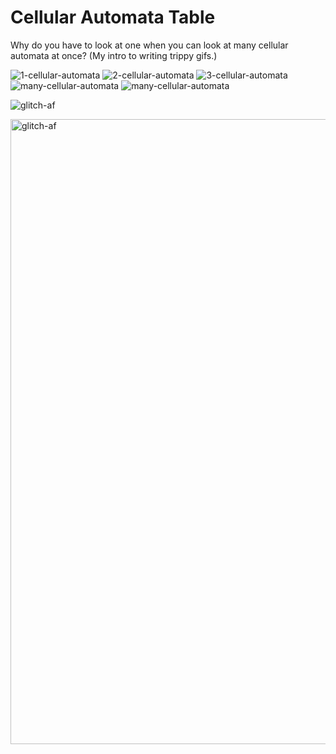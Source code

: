 # Cellular Automata Table
Why do you have to look at one when you can look at many cellular automata at once? (My intro to writing trippy gifs.)

![1-cellular-automata](https://media.giphy.com/media/ulmOL9zobDwS4LooQI/giphy.gif)
![2-cellular-automata](https://media.giphy.com/media/fHx3dSiy069Drlm6kH/giphy.gif)
![3-cellular-automata](https://media.giphy.com/media/F3J5BVY1a57tSOngVi/giphy.gif)
![many-cellular-automata](https://media.giphy.com/media/1nayKTokGaLWI3ampr/giphy.gif)
![many-cellular-automata](https://media.giphy.com/media/dCDpJ2woVquAqTuWhi/giphy.gif)

![glitch-af](https://media.giphy.com/media/vbPFQTa5usF9NPLdKu/giphy.gif)

<img src="https://media.giphy.com/media/vbPFQTa5usF9NPLdKu/giphy.gif" alt="glitch-af" width="1000"/>
